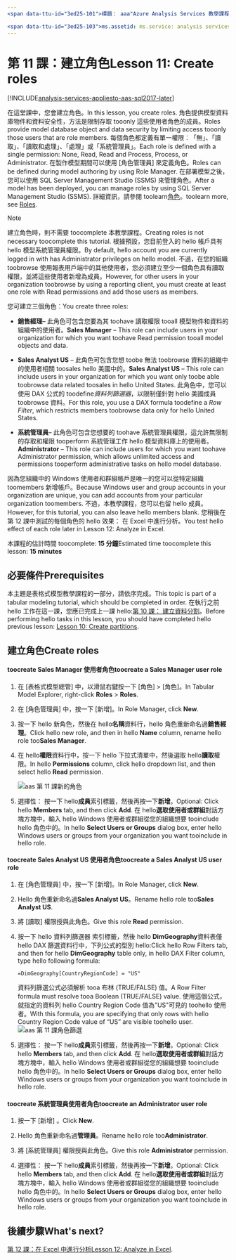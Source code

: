 ```yaml
---
<span data-ttu-id="3ed25-101">標題： aaa"Azure Analysis Services 教學課程第 11 課： 建立角色 |Microsoft 文件"描述： 描述如何在 toocreate 角色 hello Azure Analysis Services 教學課程專案。</span><span class="sxs-lookup"><span data-stu-id="3ed25-101">title: aaa"Azure Analysis Services tutorial lesson 11: Create roles | Microsoft Docs" description: Describes how toocreate roles in hello Azure Analysis Services tutorial project.</span></span> <span data-ttu-id="3ed25-102">服務： analysis services documentationcenter: '作者： minewiskan 管理員： erikre 編輯器:' 標記: '</span><span class="sxs-lookup"><span data-stu-id="3ed25-102">services: analysis-services documentationcenter: '' author: minewiskan manager: erikre editor: '' tags: ''</span></span>

<span data-ttu-id="3ed25-103">ms.assetid: ms.service: analysis services ms.devlang: NA ms.topic: get 啟動文章 ms.tgt_pltfrm: NA ms.workload: na ms.date: 05/26/2017 ms.author: owend</span><span class="sxs-lookup"><span data-stu-id="3ed25-103">ms.assetid: ms.service: analysis-services ms.devlang: NA ms.topic: get-started-article ms.tgt_pltfrm: NA ms.workload: na ms.date: 05/26/2017 ms.author: owend</span></span>
---
```

# <a name="lesson-11-create-roles"></a><span data-ttu-id="3ed25-104">第 11 課：建立角色</span><span class="sxs-lookup"><span data-stu-id="3ed25-104">Lesson 11: Create roles</span></span>

[!INCLUDE[analysis-services-appliesto-aas-sql2017-later](../../../includes/analysis-services-appliesto-aas-sql2017-later.md)]

<span data-ttu-id="3ed25-105">在這堂課中，您會建立角色。</span><span class="sxs-lookup"><span data-stu-id="3ed25-105">In this lesson, you create roles.</span></span> <span data-ttu-id="3ed25-106">角色提供模型資料庫物件和資料安全性，方法是限制存取 tooonly 這些使用者角色的成員。</span><span class="sxs-lookup"><span data-stu-id="3ed25-106">Roles provide model database object and data security by limiting access tooonly those users that are role members.</span></span> <span data-ttu-id="3ed25-107">每個角色都定義有單一權限︰「無」、「讀取」、「讀取和處理」、「處理」或「系統管理員」。</span><span class="sxs-lookup"><span data-stu-id="3ed25-107">Each role is defined with a single permission: None, Read, Read and Process, Process, or Administrator.</span></span> <span data-ttu-id="3ed25-108">在製作模型期間可以使用 [角色管理員] 來定義角色。</span><span class="sxs-lookup"><span data-stu-id="3ed25-108">Roles can be defined during model authoring by using Role Manager.</span></span> <span data-ttu-id="3ed25-109">在部署模型之後，您可以使用 SQL Server Management Studio (SSMS) 來管理角色。</span><span class="sxs-lookup"><span data-stu-id="3ed25-109">After a model has been deployed, you can manage roles by using SQL Server Management Studio (SSMS).</span></span> <span data-ttu-id="3ed25-110">詳細資訊，請參閱 toolearn[角色](https://docs.microsoft.com/sql/analysis-services/tabular-models/roles-ssas-tabular)。</span><span class="sxs-lookup"><span data-stu-id="3ed25-110">toolearn more, see [Roles](https://docs.microsoft.com/sql/analysis-services/tabular-models/roles-ssas-tabular).</span></span>
  
> [!NOTE]  
> <span data-ttu-id="3ed25-111">建立角色時，則不需要 toocomplete 本教學課程。</span><span class="sxs-lookup"><span data-stu-id="3ed25-111">Creating roles is not necessary toocomplete this tutorial.</span></span> <span data-ttu-id="3ed25-112">根據預設，您目前登入的 hello 帳戶具有 hello 模型系統管理員權限。</span><span class="sxs-lookup"><span data-stu-id="3ed25-112">By default, hello account you are currently logged in with has Administrator privileges on hello model.</span></span> <span data-ttu-id="3ed25-113">不過，在您的組織 toobrowse 使用報表用戶端中的其他使用者，您必須建立至少一個角色具有讀取權限，並將這些使用者新增為成員。</span><span class="sxs-lookup"><span data-stu-id="3ed25-113">However, for other users in your organization toobrowse by using a reporting client, you must create at least one role with Read permissions and add those users as members.</span></span>  
  
<span data-ttu-id="3ed25-114">您可建立三個角色︰</span><span class="sxs-lookup"><span data-stu-id="3ed25-114">You create three roles:</span></span>  
  
-   <span data-ttu-id="3ed25-115">**銷售經理**– 此角色可包含您要為其 toohave 讀取權限 tooall 模型物件和資料的組織中的使用者。</span><span class="sxs-lookup"><span data-stu-id="3ed25-115">**Sales Manager** – This role can include users in your organization for which you want toohave Read permission tooall model objects and data.</span></span>  
  
-   <span data-ttu-id="3ed25-116">**Sales Analyst US** – 此角色可包含您想 toobe 無法 toobrowse 資料的組織中的使用者相關 toosales hello 美國中的。</span><span class="sxs-lookup"><span data-stu-id="3ed25-116">**Sales Analyst US** – This role can include users in your organization for which you want only toobe able toobrowse data related toosales in hello United States.</span></span> <span data-ttu-id="3ed25-117">此角色中，您可以使用 DAX 公式的 toodefine*資料列篩選器*，以限制僅針對 hello 美國成員 toobrowse 資料。</span><span class="sxs-lookup"><span data-stu-id="3ed25-117">For this role, you use a DAX formula toodefine a *Row Filter*, which restricts members toobrowse data only for hello United States.</span></span>  
  
-   <span data-ttu-id="3ed25-118">**系統管理員**– 此角色可包含您想要的 toohave 系統管理員權限，這允許無限制的存取和權限 tooperform 系統管理工作 hello 模型資料庫上的使用者。</span><span class="sxs-lookup"><span data-stu-id="3ed25-118">**Administrator** – This role can include users for which you want toohave Administrator permission, which allows unlimited access and permissions tooperform administrative tasks on hello model database.</span></span>  
  
<span data-ttu-id="3ed25-119">因為您組織中的 Windows 使用者和群組帳戶是唯一的您可以從特定組織 toomembers 新增帳戶。</span><span class="sxs-lookup"><span data-stu-id="3ed25-119">Because Windows user and group accounts in your organization are unique, you can add accounts from your particular organization toomembers.</span></span> <span data-ttu-id="3ed25-120">不過，本教學課程，您可以也留 hello 成員。</span><span class="sxs-lookup"><span data-stu-id="3ed25-120">However, for this tutorial, you can also leave hello members blank.</span></span> <span data-ttu-id="3ed25-121">您稍後在第 12 課中測試的每個角色的 hello 效果： 在 Excel 中進行分析。</span><span class="sxs-lookup"><span data-stu-id="3ed25-121">You test hello effect of each role later in Lesson 12: Analyze in Excel.</span></span>  
  
<span data-ttu-id="3ed25-122">本課程的估計時間 toocomplete: **15 分鐘**</span><span class="sxs-lookup"><span data-stu-id="3ed25-122">Estimated time toocomplete this lesson: **15 minutes**</span></span>  
  
## <a name="prerequisites"></a><span data-ttu-id="3ed25-123">必要條件</span><span class="sxs-lookup"><span data-stu-id="3ed25-123">Prerequisites</span></span>  
<span data-ttu-id="3ed25-124">本主題是表格式模型教學課程的一部分，請依序完成。</span><span class="sxs-lookup"><span data-stu-id="3ed25-124">This topic is part of a tabular modeling tutorial, which should be completed in order.</span></span> <span data-ttu-id="3ed25-125">在執行之前 hello 工作在這一課，您應已完成上一課 hello:[第 10 課： 建立資料分割](../tutorials/aas-lesson-10-create-partitions.md)。</span><span class="sxs-lookup"><span data-stu-id="3ed25-125">Before performing hello tasks in this lesson, you should have completed hello previous lesson: [Lesson 10: Create partitions](../tutorials/aas-lesson-10-create-partitions.md).</span></span>  
  
## <a name="create-roles"></a><span data-ttu-id="3ed25-126">建立角色</span><span class="sxs-lookup"><span data-stu-id="3ed25-126">Create roles</span></span>  
  
#### <a name="toocreate-a-sales-manager-user-role"></a><span data-ttu-id="3ed25-127">toocreate Sales Manager 使用者角色</span><span class="sxs-lookup"><span data-stu-id="3ed25-127">toocreate a Sales Manager user role</span></span>  
  
1.  <span data-ttu-id="3ed25-128">在 [表格式模型總管] 中，以滑鼠右鍵按一下 [角色] > [角色]。</span><span class="sxs-lookup"><span data-stu-id="3ed25-128">In Tabular Model Explorer, right-click **Roles** > **Roles**.</span></span>  
  
2.  <span data-ttu-id="3ed25-129">在 [角色管理員] 中，按一下 [新增]。</span><span class="sxs-lookup"><span data-stu-id="3ed25-129">In Role Manager, click **New**.</span></span>  
  
3.  <span data-ttu-id="3ed25-130">按一下 hello 新角色，然後在 hello**名稱**資料行，hello 角色重新命名過**銷售經理**。</span><span class="sxs-lookup"><span data-stu-id="3ed25-130">Click hello new role, and then in hello **Name** column, rename hello role too**Sales Manager**.</span></span>  
  
4.  <span data-ttu-id="3ed25-131">在 hello**權限**資料行中，按一下 hello 下拉式清單中，然後選取 hello**讀取**權限。</span><span class="sxs-lookup"><span data-stu-id="3ed25-131">In hello **Permissions** column, click hello dropdown list, and then select hello **Read** permission.</span></span> 

    ![aas 第 11 課新的角色](../tutorials/media/aas-lesson11-new-role.png) 
  
5.  <span data-ttu-id="3ed25-133">選擇性： 按一下 hello**成員**索引標籤，然後再按一下**新增**。</span><span class="sxs-lookup"><span data-stu-id="3ed25-133">Optional: Click hello **Members** tab, and then click **Add**.</span></span> <span data-ttu-id="3ed25-134">在 hello**選取使用者或群組**對話方塊方塊中，輸入 hello Windows 使用者或群組從您的組織想要 tooinclude hello 角色中的。</span><span class="sxs-lookup"><span data-stu-id="3ed25-134">In hello **Select Users or Groups** dialog box, enter hello Windows users or groups from your organization you want tooinclude in hello role.</span></span>  
  
#### <a name="toocreate-a-sales-analyst-us-user-role"></a><span data-ttu-id="3ed25-135">toocreate Sales Analyst US 使用者角色</span><span class="sxs-lookup"><span data-stu-id="3ed25-135">toocreate a Sales Analyst US user role</span></span>  
  
1.  <span data-ttu-id="3ed25-136">在 [角色管理員] 中，按一下 [新增]。</span><span class="sxs-lookup"><span data-stu-id="3ed25-136">In Role Manager, click **New**.</span></span>    
  
2.  <span data-ttu-id="3ed25-137">Hello 角色重新命名過**Sales Analyst US**。</span><span class="sxs-lookup"><span data-stu-id="3ed25-137">Rename hello role too**Sales Analyst US**.</span></span>  
  
3.  <span data-ttu-id="3ed25-138">將 [讀取] 權限授與此角色。</span><span class="sxs-lookup"><span data-stu-id="3ed25-138">Give this role **Read** permission.</span></span>  
  
4.  <span data-ttu-id="3ed25-139">按一下 hello 資料列篩選器 索引標籤，然後 hello **DimGeography**資料表僅 hello DAX 篩選資料行中，下列公式的型別 hello:</span><span class="sxs-lookup"><span data-stu-id="3ed25-139">Click hello Row Filters tab, and then for hello **DimGeography** table only, in hello DAX Filter column, type hello following formula:</span></span>  
  
    ```Administrator
    =DimGeography[CountryRegionCode] = "US" 
    ```
    
    <span data-ttu-id="3ed25-140">資料列篩選公式必須解析 tooa 布林 (TRUE/FALSE) 值。</span><span class="sxs-lookup"><span data-stu-id="3ed25-140">A Row Filter formula must resolve tooa Boolean (TRUE/FALSE) value.</span></span> <span data-ttu-id="3ed25-141">使用這個公式，就指定的資料列 hello Country Region Code 值為"US"可見的 toohello 使用者。</span><span class="sxs-lookup"><span data-stu-id="3ed25-141">With this formula, you are specifying that only rows with hello Country Region Code value of “US” are visible toohello user.</span></span>  
    ![aas 第 11 課角色篩選](../tutorials/media/aas-lesson11-role-filter.png) 
  
6.  <span data-ttu-id="3ed25-143">選擇性： 按一下 hello**成員**索引標籤，然後再按一下**新增**。</span><span class="sxs-lookup"><span data-stu-id="3ed25-143">Optional: Click hello **Members** tab, and then click **Add**.</span></span> <span data-ttu-id="3ed25-144">在 hello**選取使用者或群組**對話方塊方塊中，輸入 hello Windows 使用者或群組從您的組織想要 tooinclude hello 角色中的。</span><span class="sxs-lookup"><span data-stu-id="3ed25-144">In hello **Select Users or Groups** dialog box, enter hello Windows users or groups from your organization you want tooinclude in hello role.</span></span>  
  
#### <a name="toocreate-an-administrator-user-role"></a><span data-ttu-id="3ed25-145">toocreate 系統管理員使用者角色</span><span class="sxs-lookup"><span data-stu-id="3ed25-145">toocreate an Administrator user role</span></span>  
  
1.  <span data-ttu-id="3ed25-146">按一下 [新增] 。</span><span class="sxs-lookup"><span data-stu-id="3ed25-146">Click **New**.</span></span>  
  
2.  <span data-ttu-id="3ed25-147">Hello 角色重新命名過**管理員**。</span><span class="sxs-lookup"><span data-stu-id="3ed25-147">Rename hello role too**Administrator**.</span></span>  
  
3.  <span data-ttu-id="3ed25-148">將 [系統管理員] 權限授與此角色。</span><span class="sxs-lookup"><span data-stu-id="3ed25-148">Give this role **Administrator** permission.</span></span>  
  
4.  <span data-ttu-id="3ed25-149">選擇性： 按一下 hello**成員**索引標籤，然後再按一下**新增**。</span><span class="sxs-lookup"><span data-stu-id="3ed25-149">Optional: Click hello **Members** tab, and then click **Add**.</span></span> <span data-ttu-id="3ed25-150">在 hello**選取使用者或群組**對話方塊方塊中，輸入 hello Windows 使用者或群組從您的組織想要 tooinclude hello 角色中的。</span><span class="sxs-lookup"><span data-stu-id="3ed25-150">In hello **Select Users or Groups** dialog box, enter hello Windows users or groups from your organization you want tooinclude in hello role.</span></span> 
  
  
## <a name="whats-next"></a><span data-ttu-id="3ed25-151">後續步驟</span><span class="sxs-lookup"><span data-stu-id="3ed25-151">What's next?</span></span>
<span data-ttu-id="3ed25-152">[第 12 課：在 Excel 中進行分析](../tutorials/aas-lesson-12-analyze-in-excel.md)</span><span class="sxs-lookup"><span data-stu-id="3ed25-152">[Lesson 12: Analyze in Excel](../tutorials/aas-lesson-12-analyze-in-excel.md).</span></span>

  
  
